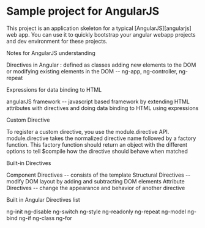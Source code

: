 # Sample project for AngularJS

This project is an application skeleton for a typical [AngularJS][angularjs] web app. You can use it
to quickly bootstrap your angular webapp projects and dev environment for these projects.

Notes for AngularJS understanding

Directives in Angular :
defined as classes adding new elements to the DOM or modifying existing elements in the DOM -- ng-app, ng-controller, ng-repeat

Expressions for data binding to HTML

angularJS framework -- javascript based framework by extending HTML attributes with directives and doing data binding to HTML using expressions

Custom Directive

To register a custom directive, you use the module.directive API. module.directive takes the normalized directive name followed by a factory function. This factory function 
should return an object with the different options to tell $compile how the directive should behave when matched

Built-in Directives

Component Directives -- consists of the template
Structural Directives -- modify DOM layout by adding and subtracting DOM elements 
Attribute Directives -- change the appearance and behavior of another directive

Built in Angular Directives list 

ng-init
ng-disable
ng-switch
ng-style
ng-readonly
ng-repeat
ng-model
ng-bind
ng-if
ng-class
ng-for